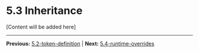 # 5.3 Inheritance

[Content will be added here]

---

**Previous:** [5.2-token-definition](./5.2-token-definition.md) | **Next:** [5.4-runtime-overrides](./5.4-runtime-overrides.md)

